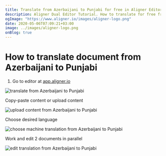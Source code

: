 ```yaml
---
title: Translate from Azerbaijani to Punjabi for free in Aligner Editor
description: Aligner Dual Editor Tutorial. How to translate for free from Azerbaijani to Punjabi. Aligner is multilingual document management platform. 
ogImage: "https://www.aligner.io/images/aligner-logo.png"
date: 2020-05-06T07:09:21+03:00
image: ../images/aligner-logo.png
onBlog: true
---
```


# How to translate document from Azerbaijani to Punjabi

1. Go to editor at [app.aligner.io](https://app.aligner.io "Aligner App web page")

![translate from Azerbaijani to Punjabi](../aligner-blank-editor.png "translate from Azerbaijani to Punjabi")

Copy-paste content or upload content

![upload content from Azerbaijani to Punjabi](../aligner-uploaded-document.png "upload content from Azerbaijani to Punjabi")

Choose desired language

![choose machine translation from Azerbaijani to Punjabi](../aligner-language-dropdown.png "choose machine translation from Azerbaijani to Punjabi")

Work and edit 2 documents in parallel

![edit translation from Azerbaijani to Punjabi](../aligner-double-sitded-editor.png "edit translation from Azerbaijani to Punjabi")

